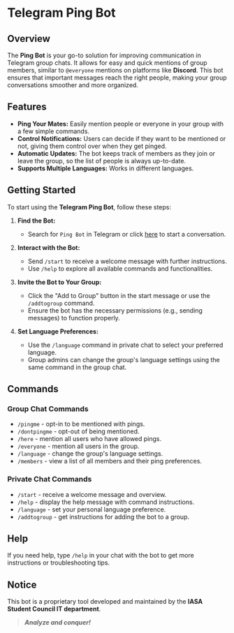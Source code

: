 # Telegram Ping Bot

## Overview
The **Ping Bot** is your go-to solution for improving communication in Telegram group chats. 
It allows for easy and quick mentions of group members, similar to `@everyone` mentions on platforms like **Discord**. 
This bot ensures that important messages reach the right people, making your group conversations smoother and more organized.

## Features
- **Ping Your Mates:** Easily mention people or everyone in your group with a few simple commands.
- **Control Notifications:** Users can decide if they want to be mentioned or not, giving them control over when they get pinged.
- **Automatic Updates:** The bot keeps track of members as they join or leave the group, so the list of people is always up-to-date.
- **Supports Multiple Languages:** Works in different languages.

## Getting Started
To start using the **Telegram Ping Bot**, follow these steps:

1. **Find the Bot:**
   - Search for `Ping Bot` in Telegram or click [here](https://t.me/group_mate_ping_bot) to start a conversation.

2. **Interact with the Bot:**
   - Send `/start` to receive a welcome message with further instructions.
   - Use `/help` to explore all available commands and functionalities.

3. **Invite the Bot to Your Group:**
   - Click the "Add to Group" button in the start message or use the `/addtogroup` command.
   - Ensure the bot has the necessary permissions (e.g., sending messages) to function properly.

4. **Set Language Preferences:**
   - Use the `/language` command in private chat to select your preferred language.
   - Group admins can change the group's language settings using the same command in the group chat.

## Commands

### Group Chat Commands
- `/pingme` - opt-in to be mentioned with pings.
- `/dontpingme` - opt-out of being mentioned.
- `/here` - mention all users who have allowed pings.
- `/everyone` - mention all users in the group.
- `/language` - change the group's language settings.
- `/members` - view a list of all members and their ping preferences.

### Private Chat Commands
- `/start` - receive a welcome message and overview.
- `/help` - display the help message with command instructions.
- `/language` - set your personal language preference.
- `/addtogroup` - get instructions for adding the bot to a group.

## Help
If you need help, type `/help` in your chat with the bot to get more instructions or troubleshooting tips.

## Notice
This bot is a proprietary tool developed and maintained by the **IASA Student Council IT department**.

> ***Analyze and conquer!***